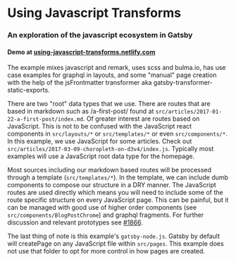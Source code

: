 # Using Javascript Transforms
### An exploration of the javascript ecosystem in Gatsby
#### Demo at [using-javascript-transforms.netlify.com](using-javascript-transforms.netlify.com)

The example mixes javascript and remark, uses scss and bulma.io, has use case examples for graphql in layouts, and some "manual" page creation with the help of the jsFrontmatter transformer aka gatsby-transformer-static-exports.

There are two "root" data types that we use. There are routes that are based in markdown such as /a-first-post/ found at `src/articles/2017-01-22-a-first-post/index.md`. Of greater interest are routes based on JavaScript. This is not to be confused with the JavaScript react components in `src/layouts/*` or `src/templates/*` or even `src/components/*`. In this example, we use JavaScript for some articles. Check out `src/articles/2017-03-09-choropleth-on-d3v4/index.js`. Typically most examples will use a JavaScript root data type for the homepage.

Most sources including our markdown based routes will be processed through a template (`src/templates/*`). In the template, we can include dumb components to compose our structure in a DRY manner. The JavaScript routes are used directly which means you will need to include some of the route specific structure on every JavaScript page. This can be painful, but it can be managed with good use of higher order components (see `src/components/BlogPostChrome`) and graphql fragments. For further discussion and relevant prototypes see [#1866](https://github.com/gatsbyjs/gatsby/issues/1866).

The last thing of note is this example's `gatsby-node.js`. Gatsby by default will createPage on any JavaScript file within `src/pages`. This example does not use that folder to opt for more control in how pages are created.
